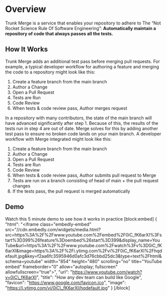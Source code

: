 # Overview

Trunk Merge is a service that enables your repository to adhere to The “Not Rocket Science Rule Of Software Engineering”: **Automatically maintain a repository of code that always passes all the tests.**

## How It Works

Trunk Merge adds an additional test pass before merging pull requests. For example, a typical developer workflow for authoring a feature and merging the code to a repository might look like this:

1. Create a feature branch from the main branch
2. Author a Change
3. Open a Pull Request
4. Tests are Run
5. Code Review
6. When tests & code review pass, Author merges request

In a repository with many contributors, the state of the main branch will have advanced significantly after step 1. Because of this, the results of the tests run in step 4 are out of date. Merge solves for this by adding another test pass to ensure no broken code lands on your main branch. A developer workflow with Merge integrated might look like this:

1. Create a feature branch from the main branch
2. Author a Change
3. Open a Pull Request
4. Tests are Run
5. Code Review
6. When tests & code review pass, Author submits pull request to Merge
7. Tests are run on a branch consisting of head of main + the pull request changes
8. If the tests pass, the pull request is merged automatically

## Demo

Watch this 5 minute demo to see how it works in practice \[block:embed] { "html": "\<iframe class="embedly-embed" src="//cdn.embedly.com/widgets/media.html?src=https%3A%2F%2Fwww.youtube.com%2Fembed%2F0iC\_fK6arXI%3Fstart%3D399%26feature%3Doembed%26start%3D399\&display\_name=YouTube\&url=https%3A%2F%2Fwww.youtube.com%2Fwatch%3Fv%3D0iC\_fK6arXI\&image=https%3A%2F%2Fi.ytimg.com%2Fvi%2F0iC\_fK6arXI%2Fhqdefault.jpg\&key=f2aa6fc3595946d0afc3d76cbbd25dc3\&type=text%2Fhtml\&schema=youtube" width="854" height="480" scrolling="no" title="YouTube embed" frameborder="0" allow="autoplay; fullscreen" allowfullscreen="true">", "url": "https://www.youtube.com/watch?v=0iC\_fK6arXI", "title": "How any dev team can build like Google", "favicon": "https://www.google.com/favicon.ico", "image": "https://i.ytimg.com/vi/0iC\_fK6arXI/hqdefault.jpg" } \[/block]
